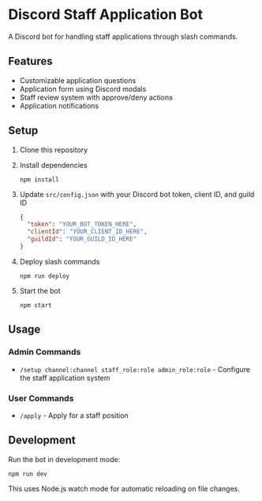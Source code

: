 # Discord Staff Application Bot

A Discord bot for handling staff applications through slash commands.

## Features

- Customizable application questions
- Application form using Discord modals
- Staff review system with approve/deny actions
- Application notifications

## Setup

1. Clone this repository
2. Install dependencies
   ```
   npm install
   ```
3. Update `src/config.json` with your Discord bot token, client ID, and guild ID

   ```json
   {
     "token": "YOUR_BOT_TOKEN_HERE",
     "clientId": "YOUR_CLIENT_ID_HERE",
     "guildId": "YOUR_GUILD_ID_HERE"
   }
   ```

4. Deploy slash commands
   ```
   npm run deploy
   ```
5. Start the bot
   ```
   npm start
   ```

## Usage

### Admin Commands

- `/setup channel:channel staff_role:role admin_role:role` - Configure the staff application system

### User Commands

- `/apply` - Apply for a staff position

## Development

Run the bot in development mode:

```
npm run dev
```

This uses Node.js watch mode for automatic reloading on file changes. 